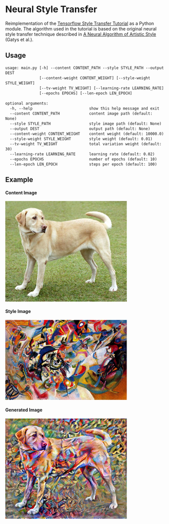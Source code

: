 # Neural Style Transfer
Reimplementation of the [Tensorflow Style Transfer Tutorial](https://www.tensorflow.org/tutorials/generative/style_transfer) as a Python module.
The algorithm used in the tutorial is based on the original neural style transfer technique described in [A Neural Algorithm of Artistic Style](https://arxiv.org/abs/1508.06576) (Gatys et al.).


## Usage
```
usage: main.py [-h] --content CONTENT_PATH --style STYLE_PATH --output DEST
               [--content-weight CONTENT_WEIGHT] [--style-weight STYLE_WEIGHT]
               [--tv-weight TV_WEIGHT] [--learning-rate LEARNING_RATE]
               [--epochs EPOCHS] [--len-epoch LEN_EPOCH]

optional arguments:
  -h, --help                         show this help message and exit
  --content CONTENT_PATH             content image path (default: None)
  --style STYLE_PATH                 style image path (default: None)
  --output DEST                      output path (default: None)
  --content-weight CONTENT_WEIGHT    content weight (default: 10000.0)
  --style-weight STYLE_WEIGHT        style weight (default: 0.01)
  --tv-weight TV_WEIGHT              total variation weight (default: 30)
  --learning-rate LEARNING_RATE      learning rate (default: 0.02)
  --epochs EPOCHS                    number of epochs (default: 10)
  --len-epoch LEN_EPOCH              steps per epoch (default: 100)
```


## Example

#### Content Image
<img src="images/content.jpg" alt="content image" width="384"/>

#### Style Image
<img src="images/style.jpg" alt="style image" width="384"/>

#### Generated Image
<img src="examples/output.jpg" alt="generated image" width="384"/>
